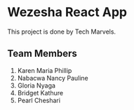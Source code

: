 # Wezesha React App

This project is done by Tech Marvels. 

## Team Members
1. Karen Maria Phillip
2. Nabacwa Nancy Pauline
3. Gloria Nyaga
4. Bridget Kathure
5. Pearl Cheshari


